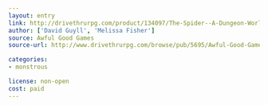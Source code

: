 ```yaml
---
layout: entry
link: http://drivethrurpg.com/product/134097/The-Spider--A-Dungeon-World-Playbook
author: ['David Guyll', 'Melissa Fisher']
source: Awful Good Games
source-url: http://www.drivethrurpg.com/browse/pub/5695/Awful-Good-Games

categories:
- monstrous

license: non-open
cost: paid
---
```


